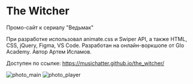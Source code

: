 # The Witcher
Промо-сайт к сериалу "Ведьмак"

При разработке использовал animate.css и Swiper API, а также HTML, CSS, jQuery, Figma, VS Code. Разработан на онлайн-воркшопе от Glo Academy. Автор Артем Исламов.

Доступен по ссылке: https://musichatter.github.io/the_witcher/

![photo_main](https://i.imgur.com/VOpuRiG.png)
![photo_player](https://i.imgur.com/fOanzP1.png)
